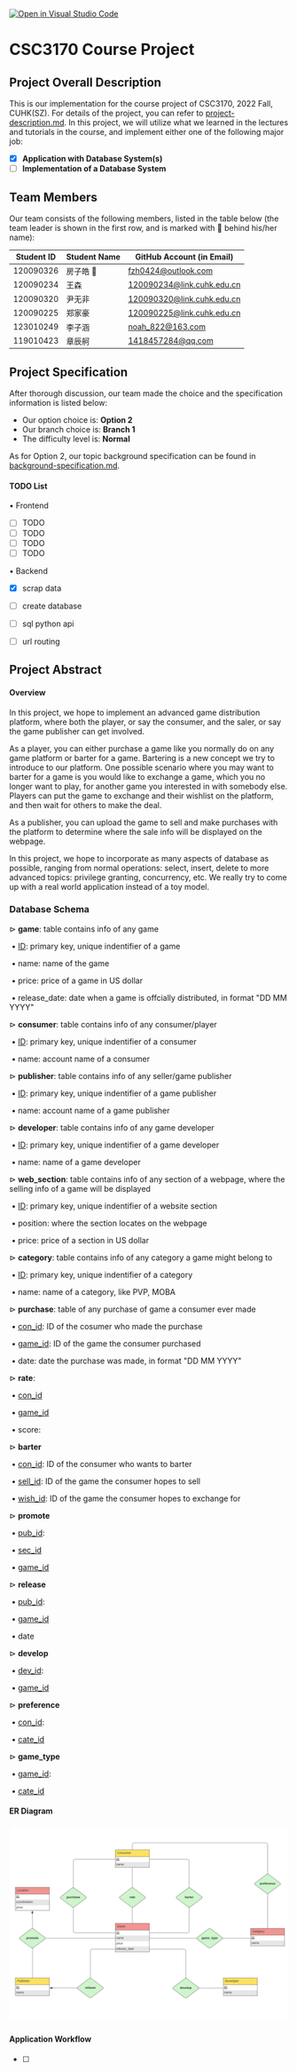 [![Open in Visual Studio Code](https://classroom.github.com/assets/open-in-vscode-c66648af7eb3fe8bc4f294546bfd86ef473780cde1dea487d3c4ff354943c9ae.svg)](https://classroom.github.com/online_ide?assignment_repo_id=9422637&assignment_repo_type=AssignmentRepo)
# CSC3170 Course Project

## Project Overall Description

This is our implementation for the course project of CSC3170, 2022 Fall, CUHK(SZ). For details of the project, you can refer to [project-description.md](project-description.md). In this project, we will utilize what we learned in the lectures and tutorials in the course, and implement either one of the following major job:

<!-- Please fill in "x" to replace the blank space between "[]" to tick the todo item; it's ticked on the first one by default. -->

- [x] **Application with Database System(s)**
- [ ] **Implementation of a Database System**

## Team Members

Our team consists of the following members, listed in the table below (the team leader is shown in the first row, and is marked with 🚩 behind his/her name):

<!-- change the info below to be the real case -->

| Student ID | Student Name | GitHub Account (in Email) |
| ---------- | ------------ | ------------------------- |
| 120090326  | 房子皓 🚩      | fzh0424@outlook.com        |
| 120090234  | 王森         | 120090234@link.cuhk.edu.cn|
| 120090320  | 尹无非       | 120090320@link.cuhk.edu.cn|
| 120090225  | 郑家豪         | 120090225@link.cuhk.edu.cn  |
| 123010249  | 李子涵         | noah_822@163.com|
| 119010423  | 章辰舸        | 1418457284@qq.com         |
## Project Specification

After thorough discussion, our team made the choice and the specification information is listed below:

- Our option choice is: **Option 2**
- Our branch choice is: **Branch 1**
- The difficulty level is: **Normal**

As for Option 2, our topic background specification can be found in [background-specification.md](background-specification.md).



#### TODO List

$\bullet$ Frontend

- [ ] TODO
- [ ] TODO
- [ ] TODO
- [ ] TODO

$\bullet$ Backend

- [x] scrap data
- [ ] create database
- [ ] sql python api
- [ ] url routing



## Project Abstract

#### Overview

In this project, we hope to implement an advanced game distribution platform, where both the player, or say the consumer, and the saler, or say the game publisher can get involved.

As a player, you can either purchase a game like you normally do on any game platform or barter for a game. Bartering is a new concept we try to introduce to our platform. One possible scenario where you may want to barter for a game is you would like to exchange a game, which you no longer want to play, for another game you interested in with somebody else.  Players can put the game to exchange and their wishlist on the platform, and then wait for others to make the deal.

As a publisher, you can upload the game to sell and make purchases with the platform to determine where the sale info will be displayed on the webpage.

In this project, we hope to incorporate as many aspects of database as possible, ranging from normal operations: select, insert, delete to more advanced topics: privilege granting, concurrency, etc. We really try to come up with a real world application instead of a toy model.



### Database Schema

$\vartriangleright$   **game**: table contains info of any game

​      $\bullet$  <ins>ID</ins>: primary key, unique indentifier of a game

​      $\bullet$  name: name of the game

​      $\bullet$  price: price of a game in US dollar

​      $\bullet$  release_date: date when a game is offcially distributed, in format "DD MM YYYY"

$\vartriangleright$  **consumer**: table contains info of any consumer/player

​      $\bullet$  <ins>ID</ins>: primary key, unique indentifier of a consumer

​      $\bullet$  name: account name of a consumer

$\vartriangleright$  **publisher**: table contains info of any seller/game publisher

​      $\bullet$  <ins>ID</ins>: primary key, unique indentifier of a game publisher

​      $\bullet$  name: account name of a game publisher

$\vartriangleright$   **developer**: table contains info of any game developer

​      $\bullet$  <ins>ID</ins>: primary key, unique indentifier of a game developer

​      $\bullet$  name: name of a game developer

$\vartriangleright$  **web_section**: table contains info of any section of a webpage, where the selling info of a game will be displayed

​      $\bullet$  <ins>ID</ins>: primary key, unique indentifier of a website section

​      $\bullet$  position: where the section locates on the webpage

​      $\bullet$  price: price of a section in US dollar

$\vartriangleright$  **category**: table contains info of any category a game might belong to

​      $\bullet$  <ins>ID</ins>: primary key, unique indentifier of a category

​      $\bullet$  name: name of a category, like PVP, MOBA

$\vartriangleright$  **purchase**: table of any purchase of game a consumer ever made

​      $\bullet$  <ins>con_id</ins>: ID of the cosumer who made the purchase

​      $\bullet$ <ins>game_id</ins>: ID of the game the consumer purchased

​      $\bullet$ date: date the purchase was made, in format "DD MM YYYY"

$\vartriangleright$  **rate**:

​      $\bullet$  <ins>con_id</ins>

​      $\bullet$ <ins>game_id</ins>

​      $\bullet$ score: 

$\vartriangleright$  **barter**

​      $\bullet$  <ins>con_id</ins>: ID of the consumer who wants to barter

​      $\bullet$ <ins>sell_id</ins>: ID of the game the consumer hopes to sell

​      $\bullet$ <ins>wish_id</ins>: ID of the game the consumer hopes to exchange for

$\vartriangleright$  **promote**

​      $\bullet$  <ins>pub_id</ins>: 

​      $\bullet$ <ins>sec_id</ins>

​      $\bullet$ <ins>game_id</ins>

$\vartriangleright$  **release**

​      $\bullet$  <ins>pub_id</ins>: 

​      $\bullet$ <ins>game_id</ins>

​      $\bullet$ date

$\vartriangleright$  **develop**

​      $\bullet$  <ins>dev_id</ins>: 

​      $\bullet$ <ins>game_id</ins>

$\vartriangleright$  **preference**

​      $\bullet$  <ins>con_id</ins>: 

​      $\bullet$ <ins>cate_id</ins>

$\vartriangleright$  **game_type**

​      $\bullet$  <ins>game_id</ins>: 

​      $\bullet$ <ins>cate_id</ins>



#### ER Diagram

<img src="./pics/ER_diagram.png" alt="ER_diagram" style="zoom: 50%;" />

#### Application Workflow













- [ ] 
